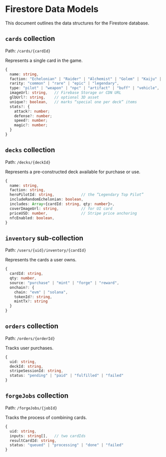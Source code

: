 # Firestore Data Models

This document outlines the data structures for the Firestore database.

## `cards` collection

Path: `/cards/{cardId}`

Represents a single card in the game.

```typescript
{
  name: string,
  faction: "Echelonian" | "Raider" | "Alchemist" | "Golem" | "Kaiju" | "Ghost" | "Formula" | "Kraken",
  rarity: "common" | "rare" | "epic" | "legendary",
  type: "pilot" | "weapon" | "npc" | "artifact" | "buff" | "vehicle",
  imageUrl: string,   // Firebase Storage or CDN URL
  glbUrl?: string,    // optional 3D asset
  unique?: boolean,   // marks “special one per deck” items
  stats?: {
    attack?: number;
    defense?: number;
    speed?: number;
    magic?: number;
  }
}
```

## `decks` collection

Path: `/decks/{deckId}`

Represents a pre-constructed deck available for purchase or use.

```typescript
{
  name: string,
  faction: string,
  heroPilotId: string,            // the “Legendary Top Pilot”
  includeRandomEchelonian: boolean,
  includes: Array<{cardId: string, qty: number}>,
  coverImageUrl: string,          // for UI card
  priceUSD: number,               // Stripe price anchoring
  nfcEnabled: boolean,
}
```

## `inventory` sub-collection

Path: `/users/{uid}/inventory/{cardId}`

Represents the cards a user owns.

```typescript
{
  cardId: string,
  qty: number,
  source: "purchase" | "mint" | "forge" | "reward",
  onchain?: {
    chain: "evm" | "solana",
    tokenId?: string,
    mintTx?: string
  }
}
```

## `orders` collection

Path: `/orders/{orderId}`

Tracks user purchases.

```typescript
{
  uid: string,
  deckId: string,
  stripeSessionId: string,
  status: "pending" | "paid" | "fulfilled" | "failed"
}
```

## `forgeJobs` collection

Path: `/forgeJobs/{jobId}`

Tracks the process of combining cards.

```typescript
{
  uid: string,
  inputs: string[],   // two cardIds
  resultCardId: string,
  status: "queued" | "processing" | "done" | "failed"
}
```